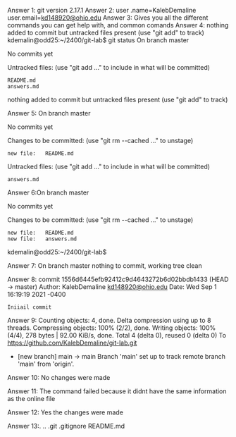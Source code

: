 Answer 1: git version 2.17.1
Answer 2: user .name=KalebDemaline	user.email=kd148920@ohio.edu
Answer 3: Gives you all the different commands you can get help with, and common comands
Answer 4: nothing added to commit but untracked files present (use "git add" to track)
kdemalin@odd25:~/2400/git-lab$ git status
On branch master

No commits yet

Untracked files:
  (use "git add <file>..." to include in what will be committed)

	README.md
	answers.md

nothing added to commit but untracked files present (use "git add" to track)

Answer 5: On branch master

No commits yet

Changes to be committed:
  (use "git rm --cached <file>..." to unstage)

	new file:   README.md

Untracked files:
  (use "git add <file>..." to include in what will be committed)

	answers.md

Answer 6:On branch master

No commits yet

Changes to be committed:
  (use "git rm --cached <file>..." to unstage)

	new file:   README.md
	new file:   answers.md

kdemalin@odd25:~/2400/git-lab$ 

Answer 7: On branch master
nothing to commit, working tree clean

Answer 8: commit 1556d6445efb92412c9d4643272b6d02bbdb1433 (HEAD -> master)
Author: KalebDemaline <kd148920@ohio.edu>
Date:   Wed Sep 1 16:19:19 2021 -0400

    Iniiail commit

Answer 9: Counting objects: 4, done.
Delta compression using up to 8 threads.
Compressing objects: 100% (2/2), done.
Writing objects: 100% (4/4), 278 bytes | 92.00 KiB/s, done.
Total 4 (delta 0), reused 0 (delta 0)
To https://github.com/KalebDemaline/git-lab.git
 * [new branch]      main -> main
Branch 'main' set up to track remote branch 'main' from 'origin'.

Answer 10: No changes were made

Answer 11: The command failed because it didnt have the same information as the online file

Answer 12: Yes the changes were made

Answer 13:.  ..  .git  .gitignore  README.md




